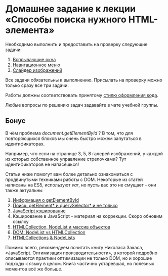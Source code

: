 # Домашнее задание к лекции «Способы поиска нужного HTML-элемента»

Необходимо выполнить и предоставить на проверку следующие задачи:

1. [Всплывающие окна](./popups/)
2. [Навигационное меню](./menu/)
3. [Слайдер изображений](./slider/)

Все задачи обязательны к выполнению. Присылать на проверку можно только сразу все три задачи.

Работы должны соответствовать принятому [стилю оформления кода](https://github.com/netology-code/codestyle).

Любые вопросы по решению задач задавайте в чате учебной группы.

## Бонус

В чём проблема *document.getElementById* ? В том, что для повторяющихся блоков
мы очень быстро можем запутаться в идентификаторах.

Например, что если на странице 3, 5, 8 галерей изображений, у каждой из которых
собственное управление стрелочками? Тут идентификаторов не напасёшься!

Статьи ниже помогут вам более детально ознакомиться с продвинутыми техниками
работы с DOM. Некоторые из статей написаны на ES5, используют *var*, но
пусть вас это не смущает - они также актуальны

1. [Информация о getElementById](https://getelementbyid.ru)
2. [Поиск: getElement* и querySelector* и не только](https://learn.javascript.ru/searching-elements-dom)
3. [JavaScript кэширование](https://highload.today/javascript-keshirovanie/)
4. Кэширование в JavaScript - материал на коррекции. Скоро обновим ссылку
5. [HTMLCollection, NodeList и массив объектов](https://medium.com/@kanby/htmlcollection-nodelist-и-массив-объектов-582cbd9ae1fc)
6. [DOM: NodeList vs HTMLCollection](http://xahlee.info/js/js_array_vs_nodelist_vs_html_collection.html)
7. [HTMLCollections & NodeLists](http://alebelcor.github.io/2011/htmlcollections-nodelists/) 

Помимо всего, рекомендуем почитать книгу Николаса Закаса, 
«JavaScript. Оптимизация производительности», в которой подробно описываются
практики оптимизации не только DOM, но и хорошие подходы к языку в целом.
Книга частично устаревшая, но полезных моментов всё же больше.

